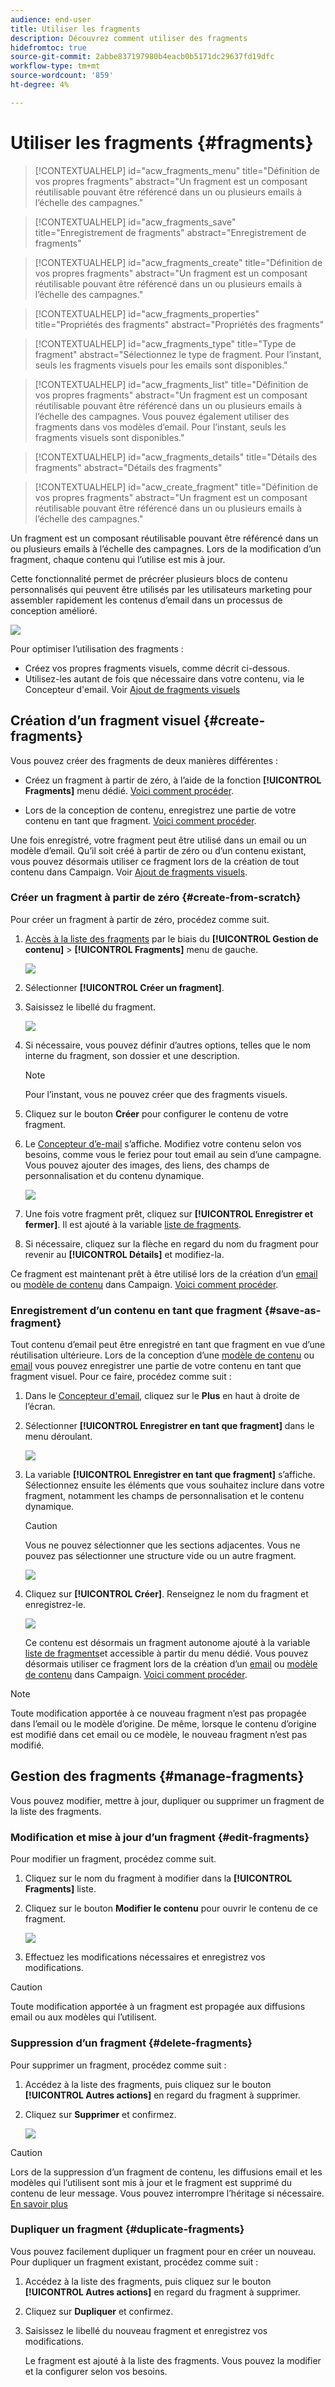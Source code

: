 ```yaml
---
audience: end-user
title: Utiliser les fragments
description: Découvrez comment utiliser des fragments
hidefromtoc: true
source-git-commit: 2abbe837197980b4eacb0b5171dc29637fd19dfc
workflow-type: tm+mt
source-wordcount: '859'
ht-degree: 4%

---
```


# Utiliser les fragments {#fragments}


>[!CONTEXTUALHELP]
>id="acw_fragments_menu"
>title="Définition de vos propres fragments"
>abstract="Un fragment est un composant réutilisable pouvant être référencé dans un ou plusieurs emails à l’échelle des campagnes."

>[!CONTEXTUALHELP]
>id="acw_fragments_save"
>title="Enregistrement de fragments"
>abstract="Enregistrement de fragments"

>[!CONTEXTUALHELP]
>id="acw_fragments_create"
>title="Définition de vos propres fragments"
>abstract="Un fragment est un composant réutilisable pouvant être référencé dans un ou plusieurs emails à l’échelle des campagnes."

>[!CONTEXTUALHELP]
>id="acw_fragments_properties"
>title="Propriétés des fragments"
>abstract="Propriétés des fragments"

>[!CONTEXTUALHELP]
>id="acw_fragments_type"
>title="Type de fragment"
>abstract="Sélectionnez le type de fragment. Pour l’instant, seuls les fragments visuels pour les emails sont disponibles."

>[!CONTEXTUALHELP]
>id="acw_fragments_list"
>title="Définition de vos propres fragments"
>abstract="Un fragment est un composant réutilisable pouvant être référencé dans un ou plusieurs emails à l’échelle des campagnes. Vous pouvez également utiliser des fragments dans vos modèles d’email. Pour l’instant, seuls les fragments visuels sont disponibles."

>[!CONTEXTUALHELP]
>id="acw_fragments_details"
>title="Détails des fragments"
>abstract="Détails des fragments"

>[!CONTEXTUALHELP]
>id="acw_create_fragment"
>title="Définition de vos propres fragments"
>abstract="Un fragment est un composant réutilisable pouvant être référencé dans un ou plusieurs emails à l’échelle des campagnes."

Un fragment est un composant réutilisable pouvant être référencé dans un ou plusieurs emails à l’échelle des campagnes. Lors de la modification d’un fragment, chaque contenu qui l’utilise est mis à jour.

Cette fonctionnalité permet de précréer plusieurs blocs de contenu personnalisés qui peuvent être utilisés par les utilisateurs marketing pour assembler rapidement les contenus d’email dans un processus de conception amélioré.

![](assets/fragments.gif)


Pour optimiser l’utilisation des fragments :

* Créez vos propres fragments visuels, comme décrit ci-dessous.
* Utilisez-les autant de fois que nécessaire dans votre contenu, via le Concepteur d&#39;email. Voir [Ajout de fragments visuels](../email/use-visual-fragments.md)

## Création d’un fragment visuel {#create-fragments}

Vous pouvez créer des fragments de deux manières différentes :

* Créez un fragment à partir de zéro, à l’aide de la fonction **[!UICONTROL Fragments]** menu dédié. [Voici comment procéder](#create-from-scratch).

* Lors de la conception de contenu, enregistrez une partie de votre contenu en tant que fragment. [Voici comment procéder](#save-as-fragment).

Une fois enregistré, votre fragment peut être utilisé dans un email ou un modèle d’email. Qu’il soit créé à partir de zéro ou d’un contenu existant, vous pouvez désormais utiliser ce fragment lors de la création de tout contenu dans Campaign. Voir [Ajout de fragments visuels](../email/use-visual-fragments.md).

### Créer un fragment à partir de zéro {#create-from-scratch}

Pour créer un fragment à partir de zéro, procédez comme suit.

1. [Accès à la liste des fragments](#access-manage-fragments) par le biais du **[!UICONTROL Gestion de contenu]** > **[!UICONTROL Fragments]** menu de gauche.

   ![](assets/fragments-list.png)

1. Sélectionner **[!UICONTROL Créer un fragment]**.

1. Saisissez le libellé du fragment.

   ![](assets/fragment-create.png)

1. Si nécessaire, vous pouvez définir d’autres options, telles que le nom interne du fragment, son dossier et une description.

   >[!NOTE]
   >
   >Pour l’instant, vous ne pouvez créer que des fragments visuels.

1. Cliquez sur le bouton **Créer** pour configurer le contenu de votre fragment.

1. Le [Concepteur d’e-mail](../email/get-started-email-designer.md) s’affiche. Modifiez votre contenu selon vos besoins, comme vous le feriez pour tout email au sein d’une campagne. Vous pouvez ajouter des images, des liens, des champs de personnalisation et du contenu dynamique.

   ![](assets/fragment-designer.png)

1. Une fois votre fragment prêt, cliquez sur **[!UICONTROL Enregistrer et fermer]**. Il est ajouté à la variable [liste de fragments](#access-manage-fragments).

1. Si nécessaire, cliquez sur la flèche en regard du nom du fragment pour revenir au **[!UICONTROL Détails]** et modifiez-la.

Ce fragment est maintenant prêt à être utilisé lors de la création d’un [email](../email/get-started-email-designer.md) ou [modèle de contenu](use-email-templates.md) dans Campaign. [Voici comment procéder](../email/use-visual-fragments.md).


### Enregistrement d’un contenu en tant que fragment {#save-as-fragment}

Tout contenu d’email peut être enregistré en tant que fragment en vue d’une réutilisation ultérieure. Lors de la conception d’une [modèle de contenu](use-email-templates.md) ou [email](../email/get-started-email-designer.md) vous pouvez enregistrer une partie de votre contenu en tant que fragment visuel. Pour ce faire, procédez comme suit :

1. Dans le [Concepteur d&#39;email](../email/get-started-email-designer.md), cliquez sur le **Plus** en haut à droite de l’écran.

1. Sélectionner **[!UICONTROL Enregistrer en tant que fragment]** dans le menu déroulant.

   ![](assets/fragment-save-as.png)

1. La variable **[!UICONTROL Enregistrer en tant que fragment]** s’affiche. Sélectionnez ensuite les éléments que vous souhaitez inclure dans votre fragment, notamment les champs de personnalisation et le contenu dynamique.

   >[!CAUTION]
   >
   >Vous ne pouvez sélectionner que les sections adjacentes. Vous ne pouvez pas sélectionner une structure vide ou un autre fragment.

   ![](assets/fragment-save-as-screen.png)

1. Cliquez sur **[!UICONTROL Créer]**. Renseignez le nom du fragment et enregistrez-le.

   ![](assets/fragment-save-confirm.png)

   Ce contenu est désormais un fragment autonome ajouté à la variable [liste de fragments](#manage-fragments)et accessible à partir du menu dédié. Vous pouvez désormais utiliser ce fragment lors de la création d’un [email](../email/get-started-email-designer.md) ou [modèle de contenu](use-email-templates.md) dans Campaign. [Voici comment procéder](../email/use-visual-fragments.md).

>[!NOTE]
>
>Toute modification apportée à ce nouveau fragment n’est pas propagée dans l’email ou le modèle d’origine. De même, lorsque le contenu d’origine est modifié dans cet email ou ce modèle, le nouveau fragment n’est pas modifié.

## Gestion des fragments {#manage-fragments}

Vous pouvez modifier, mettre à jour, dupliquer ou supprimer un fragment de la liste des fragments.

### Modification et mise à jour d’un fragment {#edit-fragments}

Pour modifier un fragment, procédez comme suit.

1. Cliquez sur le nom du fragment à modifier dans la **[!UICONTROL Fragments]** liste.
1. Cliquez sur le bouton **Modifier le contenu** pour ouvrir le contenu de ce fragment.

   ![](assets/fragment-edit-content.png)

1. Effectuez les modifications nécessaires et enregistrez vos modifications.

>[!CAUTION]
>
>Toute modification apportée à un fragment est propagée aux diffusions email ou aux modèles qui l’utilisent.


### Suppression d’un fragment {#delete-fragments}

Pour supprimer un fragment, procédez comme suit :

1. Accédez à la liste des fragments, puis cliquez sur le bouton **[!UICONTROL Autres actions]** en regard du fragment à supprimer.
1. Cliquez sur **Supprimer** et confirmez.

   ![](assets/fragment-list-more-actions.png)

>[!CAUTION]
>
>Lors de la suppression d’un fragment de contenu, les diffusions email et les modèles qui l’utilisent sont mis à jour et le fragment est supprimé du contenu de leur message. Vous pouvez interrompre l’héritage si nécessaire. [En savoir plus](use-visual-fragments.md#break-inheritance)
>

### Dupliquer un fragment {#duplicate-fragments}

Vous pouvez facilement dupliquer un fragment pour en créer un nouveau. Pour dupliquer un fragment existant, procédez comme suit :

1. Accédez à la liste des fragments, puis cliquez sur le bouton **[!UICONTROL Autres actions]** en regard du fragment à supprimer.
1. Cliquez sur **Dupliquer** et confirmez.
1. Saisissez le libellé du nouveau fragment et enregistrez vos modifications.

   Le fragment est ajouté à la liste des fragments. Vous pouvez la modifier et la configurer selon vos besoins.
